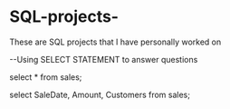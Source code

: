 # SQL-projects-
These are SQL projects that I have personally worked on


--Using SELECT STATEMENT to answer questions

select * from sales;

select SaleDate, Amount, Customers from sales;


